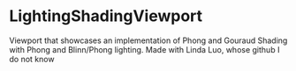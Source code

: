 # LightingShadingViewport
Viewport that showcases an implementation of Phong and Gouraud Shading with Phong and Blinn/Phong lighting. Made with Linda Luo, whose github I do not know 

